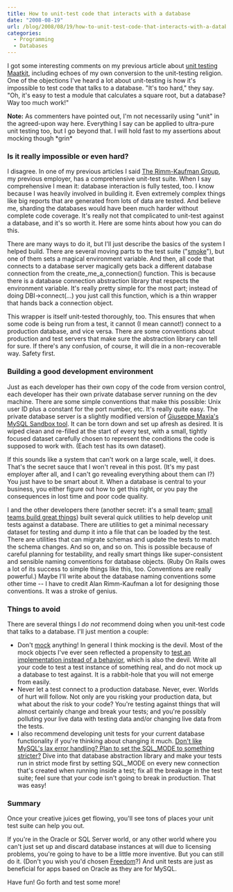 ```yaml
---
title: How to unit-test code that interacts with a database
date: "2008-08-19"
url: /blog/2008/08/19/how-to-unit-test-code-that-interacts-with-a-database/
categories:
  - Programming
  - Databases
---
```

I got some interesting comments on my previous article about [unit testing Maatkit](/blog/2008/08/18/how-maatkit-benefits-from-test-driven-development/), including echoes of my own conversion to the unit-testing religion. One of the objections I've heard a lot about unit-testing is how it's impossible to test code that talks to a database. "It's too hard," they say. "Oh, it's easy to test a module that calculates a square root, but a database? Way too much work!"

<!--more-->

**Note:** As commenters have pointed out, I'm not necessarily using "unit" in the agreed-upon way here. Everything I say can be applied to ultra-pure unit testing too, but I go beyond that. I will hold fast to my assertions about mocking though \*grin\*

### Is it really impossible or even hard?

I disagree. In one of my previous articles I said [The Rimm-Kaufman Group](http://www.rimmkaufman.com/rkgblog/), my previous employer, has a comprehensive unit-test suite. When I say comprehensive I mean it: database interaction is fully tested, too. I know because I was heavily involved in building it. Even extremely complex things like big reports that are generated from lots of data are tested. And believe me, sharding the databases would have been much harder without complete code coverage. It's really not that complicated to unit-test against a database, and it's so worth it. Here are some hints about how you can do this.

There are many ways to do it, but I'll just describe the basics of the system I helped build. There are several moving parts to the test suite ("[smoke](http://c2.com/cgi/wiki?SmokeTest)"), but one of them sets a magical environment variable. And then, all code that connects to a database server magically gets back a different database connection from the create\_me\_a_connection() function. This is because there is a database connection abstraction library that respects the environment variable. It's really pretty simple for the most part; instead of doing DBI->connect(...) you just call this function, which is a thin wrapper that hands back a connection object.

This wrapper is itself unit-tested thoroughly, too. This ensures that when some code is being run from a test, it cannot (I mean cannot!) connect to a production database, and vice versa. There are some conventions about production and test servers that make sure the abstraction library can tell for sure. If there's any confusion, of course, it will die in a non-recoverable way. Safety first.

### Building a good development environment

Just as each developer has their own copy of the code from version control, each developer has their own private database server running on the dev machine. There are some simple conventions that make this possible: Unix user ID plus a constant for the port number, etc. It's really quite easy. The private database server is a slightly modified version of [Giuseppe Maxia's MySQL Sandbox tool](https://launchpad.net/mysql-sandbox). It can be torn down and set up afresh as desired. It is wiped clean and re-filled at the start of every test, with a small, tightly focused dataset carefully chosen to represent the conditions the code is supposed to work with. (Each test has its own dataset).

If this sounds like a system that can't work on a large scale, well, it does. That's the secret sauce that I won't reveal in this post. (It's my past employer after all, and I can't go revealing everything about them can I?) You just have to be smart about it. When a database is central to your business, you either figure out how to get this right, or you pay the consequences in lost time and poor code quality.

I and the other developers there (another secret: it's a small team; [small teams build great things](http://www.craigslist.org/)) built several quick utilities to help develop unit tests against a database. There are utilities to get a minimal necessary dataset for testing and dump it into a file that can be loaded by the test. There are utilities that can migrate schemas and update the tests to match the schema changes. And so on, and so on. This is possible because of careful planning for testability, and really smart things like super-consistent and sensible naming conventions for database objects. (Ruby On Rails owes a lot of its success to simple things like this, too. Conventions are really powerful.) Maybe I'll write about the database naming conventions some other time -- I have to credit Alan Rimm-Kaufman a lot for designing those conventions. It was a stroke of genius.

### Things to avoid

There are several things I *do not* recommend doing when you unit-test code that talks to a database. I'll just mention a couple:

*   Don't [mock](http://c2.com/cgi/wiki?MockObject) anything! In general I think mocking is the devil. Most of the mock objects I've ever seen reflected a propensity to [test an implementation instead of a behavior](/blog/2006/05/16/how-to-refactor-without-rewriting-unit-tests/), which is also the devil. Write all your code to test a test instance of something real, and do not mock up a database to test against. It is a rabbit-hole that you will not emerge from easily.
*   Never let a test connect to a production database. Never, ever. Worlds of hurt will follow. Not only are you risking your production data, but what about the risk to your code? You're testing against things that will almost certainly change and break your tests; and you're possibly polluting your live data with testing data and/or changing live data from the tests.
*   I also recommend developing unit tests for your current database functionality if you're thinking about changing it much. [Don't like MySQL's lax error handling? Plan to set the SQL_MODE to something stricter?](http://dev.mysql.com/doc/en/server-sql-mode.html) Dive into that database abstraction library and make your tests run in strict mode first by setting SQL_MODE on every new connection that's created when running inside a test; fix all the breakage in the test suite; feel sure that your code isn't going to break in production. That was easy!

### Summary

Once your creative juices get flowing, you'll see tons of places your unit test suite can help you out.

If you're in the Oracle or SQL Server world, or any other world where you can't just set up and discard database instances at will due to licensing problems, you're going to have to be a little more inventive. But you can still do it. (Don't you wish you'd chosen [Freedom](http://www.fsf.org/)?) And unit tests are just as beneficial for apps based on Oracle as they are for MySQL.

Have fun! Go forth and test some more!


